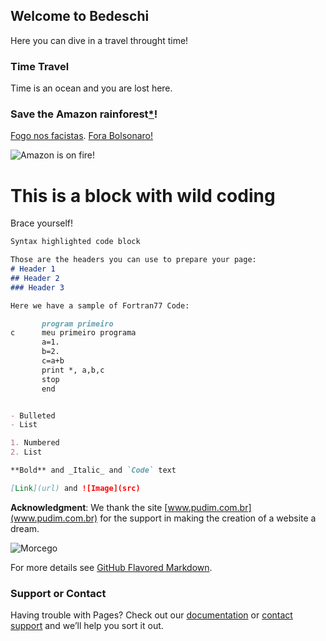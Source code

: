## Welcome to Bedeschi

Here you can dive in a travel throught time!

### Time Travel

Time is an ocean and you are lost here.

### Save the Amazon rainforest[*](https://www.greenpeace.org/international/act/stand-with-the-guardians-of-the-amazon/)!

[Fogo nos facistas](https://www.facebook.com/OficialChicoCesar/videos/297013281013676/?v=297013281013676). [Fora Bolsonaro!](https://www.facebook.com/ForaBolsonaroBR/)

![Amazon is on fire!](https://www.greenme.com.br/images/informar-se/ambiente/fogo-amazonia.jpg)

# This is a block with wild coding

Brace yourself!

```markdown
Syntax highlighted code block

Those are the headers you can use to prepare your page:
# Header 1
## Header 2
### Header 3

Here we have a sample of Fortran77 Code:

       program primeiro
c      meu primeiro programa
       a=1.
       b=2.
       c=a+b
       print *, a,b,c
       stop
       end


- Bulleted
- List

1. Numbered
2. List

**Bold** and _Italic_ and `Code` text

[Link](url) and ![Image](src)
```

**Acknowledgment**: We thank the site [www.pudim.com.br](www.pudim.com.br) for the support in making the creation of a website a dream.

![Morcego](https://media.giphy.com/media/ayOnHZTVdseA0/giphy.gif)

For more details see [GitHub Flavored Markdown](https://guides.github.com/features/mastering-markdown/).

### Support or Contact

Having trouble with Pages? Check out our [documentation](https://help.github.com/categories/github-pages-basics/) or [contact support](https://github.com/contact) and we’ll help you sort it out.

